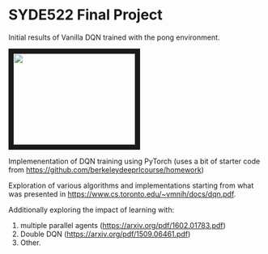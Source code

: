 # SYDE522 Final Project

Initial results of Vanilla DQN trained with the pong environment. 

<a href="http://www.youtube.com/watch?feature=player_embedded&v=gvLfe2pQrbs
" target="_blank"><img src="http://img.youtube.com/vi/gvLfe2pQrbs/0.jpg" 
alt="" width="240" height="180" border="10" /></a>


Implemenentation of DQN training using PyTorch (uses a bit of starter code from https://github.com/berkeleydeeprlcourse/homework)

Exploration of various algorithms and implementations starting from what was presented in https://www.cs.toronto.edu/~vmnih/docs/dqn.pdf. 

Additionally exploring the impact of learning with:

1. multiple parallel agents (https://arxiv.org/pdf/1602.01783.pdf)
2. Double DQN (https://arxiv.org/pdf/1509.06461.pdf)
3. Other.
